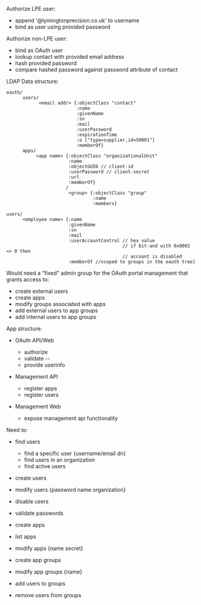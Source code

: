 Authorize LPE user:

* append '@lymingtonprecision.co.uk' to username
* bind as user using provided password

Authorize non-LPE user:

* bind as OAuth user
* lookup contact with provided email address
* hash provided password
* compare hashed password against password attribute of contact

LDAP Data structure:

```
oauth/
      users/
            <email addr> {:objectClass "contact"
                          :name
                          :givenName
                          :sn
                          :mail
                          :userPassword
                          :expirationTime
                          :o ["type=supplier,id=50001"]
                          :memberOf}
      apps/
           <app name> {:objectClass "organizationalUnit"
                       :name
                       :objectGUID // client-id
                       :userPassword // client-secret
                       :url
                       :memberOf}
                      /
                       <group> {:objectClass "group"
                                :name
                                :members}

users/
      <employee name> {:name
                       :givenName
                       :sn
                       :mail
                       :userAccountControl // hex value
                                           // if bit-and with 0x0002 <> 0 then
                                           // account is disabled
                       :memberOf //scoped to groups in the oauth tree}
```

Would need a "fixed" admin group for the OAuth portal management that grants
access to:

* create external users
* create apps
* modify groups associated with apps
* add external users to app groups
* add internal users to app groups

App structure:

* OAuth API/Web
  * authorize
  * validate
  --
  * provide userinfo

* Management API
  * register apps
  * register users
* Management Web
  * expose management api functionality

Need to:
  * find users
    * find a specific user {username/email dn}
    * find users in an organization
    * find active users
  * create users
  * modify users {password name organization}
  * disable users
  * validate passwords

  * create apps
  * list apps
  * modify apps {name secret}

  * create app groups
  * modify app groups {name}
  * add users to groups
  * remove users from groups
